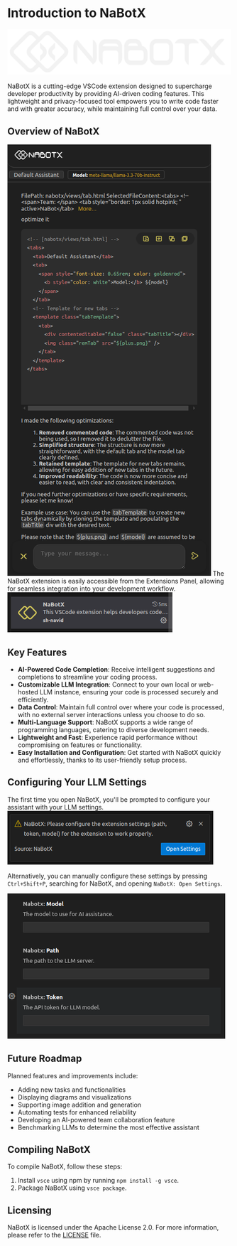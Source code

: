 # Introduction to NaBotX

![](./assets/logo3.svg)

NaBotX is a cutting-edge VSCode extension designed to supercharge developer productivity by providing AI-driven coding features. This lightweight and privacy-focused tool empowers you to write code faster and with greater accuracy, while maintaining full control over your data.

## Overview of NaBotX
![NaBotX Extension](./showcase/V04.png)
The NaBotX extension is easily accessible from the Extensions Panel, allowing for seamless integration into your development workflow.
![NaBotX Extension in Extensions Panel](./showcase/C02.png)

## Key Features

* **AI-Powered Code Completion**: Receive intelligent suggestions and completions to streamline your coding process.
* **Customizable LLM Integration**: Connect to your own local or web-hosted LLM instance, ensuring your code is processed securely and efficiently.
* **Data Control**: Maintain full control over where your code is processed, with no external server interactions unless you choose to do so.
* **Multi-Language Support**: NaBotX supports a wide range of programming languages, catering to diverse development needs.
* **Lightweight and Fast**: Experience rapid performance without compromising on features or functionality.
* **Easy Installation and Configuration**: Get started with NaBotX quickly and effortlessly, thanks to its user-friendly setup process.

## Configuring Your LLM Settings

The first time you open NaBotX, you'll be prompted to configure your assistant with your LLM settings. 
![Configuring LLM Settings](./showcase/C03.png)

Alternatively, you can manually configure these settings by pressing `Ctrl+Shift+P`, searching for NaBotX, and opening `NaBotX: Open Settings`.

![Accessing NaBotX Settings](./showcase/C01.png)

## Future Roadmap
Planned features and improvements include:

* Adding new tasks and functionalities
* Displaying diagrams and visualizations
* Supporting image addition and generation
* Automating tests for enhanced reliability
* Developing an AI-powered team collaboration feature
* Benchmarking LLMs to determine the most effective assistant

## Compiling NaBotX
To compile NaBotX, follow these steps:

1. Install `vsce` using npm by running `npm install -g vsce`.
2. Package NaBotX using `vsce package`.

## Licensing
NaBotX is licensed under the Apache License 2.0. For more information, please refer to the [LICENSE](./LICENSE) file.

